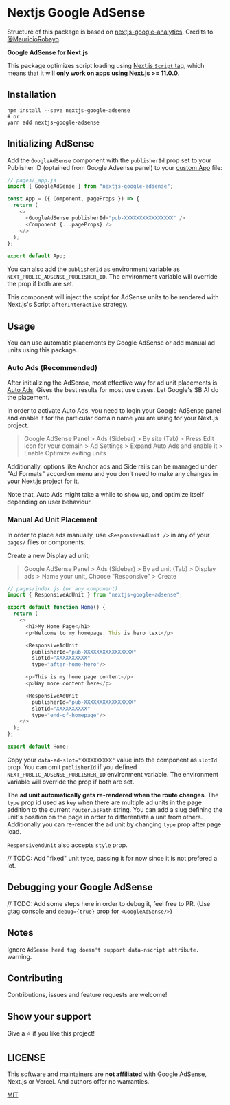 # Nextjs Google AdSense

Structure of this package is based on [nextjs-google-analytics](https://github.com/MauricioRobayo/nextjs-google-analytics). Credits to [@MauricioRobayo](https://github.com/MauricioRobayo).

**Google AdSense for Next.js**

This package optimizes script loading using [Next.js `Script` tag](https://nextjs.org/docs/basic-features/script), which means that it will **only work on apps using Next.js >= 11.0.0**.

## Installation

```
npm install --save nextjs-google-adsense
# or
yarn add nextjs-google-adsense
```

## Initializing AdSense

Add the `GoogleAdSense` component with the `publisherId` prop set to your Publisher ID (optained from Google Adsense panel) to your [custom App](https://nextjs.org/docs/advanced-features/custom-app) file:

```js
// pages/_app.js
import { GoogleAdSense } from "nextjs-google-adsense";

const App = ({ Component, pageProps }) => {
  return (
    <>
      <GoogleAdSense publisherId="pub-XXXXXXXXXXXXXXXX" />
      <Component {...pageProps} />
    </>
  );
};

export default App;
```

You can also add the `publisherId` as environment variable as `NEXT_PUBLIC_ADSENSE_PUBLISHER_ID`. The environment variable will override the prop if both are set.

This component will inject the script for AdSense units to be rendered with Next.js's Script `afterInteractive` strategy.

## Usage

You can use automatic placements by Google AdSense or add manual ad units using this package.

### Auto Ads (Recommended)
After initializing the AdSense, most effective way for ad unit placements is [Auto Ads](https://support.google.com/adsense/answer/9261307?hl=en). Gives the best results for most use cases. Let Google's $B AI do the placement.

In order to activate Auto Ads, you need to login your Google AdSense panel and enable it for the particular domain name you are using for your Next.js project.

> Google AdSense Panel > Ads (Sidebar) > By site (Tab) > Press Edit icon for your domain > Ad Settings > Expand Auto Ads and enable it > Enable Optimize exiting units

Additionally, options like Anchor ads and Side rails can be managed under "Ad Formats" accordion menu and you don't need to make any changes in your Next.js project for it.

Note that, Auto Ads might take a while to show up, and optimize itself depending on user behaviour.

### Manual Ad Unit Placement

In order to place ads manually, use `<ResponsiveAdUnit />` in any of your `pages/` files or components.

Create a new Display ad unit;

> Google AdSense Panel > Ads (Sidebar) > By ad unit (Tab) > Display ads > Name your unit, Choose "Responsive" > Create

```js
// pages/index.js (or any component)
import { ResponsiveAdUnit } from "nextjs-google-adsense";

export default function Home() {
  return (
    <>
      <h1>My Home Page</h1>
      <p>Welcome to my homepage. This is hero text</p>

      <ResponsiveAdUnit
        publisherId="pub-XXXXXXXXXXXXXXXX"
        slotId="XXXXXXXXXX"
        type="after-home-hero"/>

      <p>This is my home page content</p>
      <p>Way more content here</p>

      <ResponsiveAdUnit
        publisherId="pub-XXXXXXXXXXXXXXXX"
        slotId="XXXXXXXXXX"
        type="end-of-homepage"/>
    </>
  );
};

export default Home;
```

Copy your `data-ad-slot="XXXXXXXXXX"` value into the component as `slotId` prop. You can omit `publisherId` if you defined `NEXT_PUBLIC_ADSENSE_PUBLISHER_ID` environment variable. The environment variable will override the prop if both are set.

 The **ad unit automatically gets re-rendered when the route changes**. The `type` prop id used as `key` when there are multiple ad units in the page addition to the current `router.asPath` string. You can add a slug defining the unit's position on the page in order to differentiate a unit from others. Additionally you can re-render the ad unit by changing `type` prop after page load.

`ResponsiveAdUnit` also accepts `style` prop.

// TODO: Add "fixed" unit type, passing it for now since it is not prefered a lot.

## Debugging your Google AdSense

// TODO: Add some steps here in order to debug it, feel free to PR. (Use gtag console and `debug={true}` prop for `<GoogleAdSense/>`)

## Notes

Ignore `AdSense head tag doesn't support data-nscript attribute.` warning.

## Contributing

Contributions, issues and feature requests are welcome!

## Show your support

Give a ⭐️ if you like this project!

## LICENSE

This software and maintainers are **not affiliated** with Google AdSense, Next.js or Vercel. And authors offer no warranties.

[MIT](./LICENSE.md)
